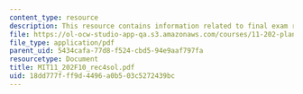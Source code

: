 ```yaml
---
content_type: resource
description: This resource contains information related to final exam review topics.
file: https://ol-ocw-studio-app-qa.s3.amazonaws.com/courses/11-202-planning-economics-fall-2010/18dd777fff9d4496a0b503c5272439bc_MIT11_202F10_rec4sol.pdf
file_type: application/pdf
parent_uid: 5434cafa-77d8-f524-cbd5-94e9aaf797fa
resourcetype: Document
title: MIT11_202F10_rec4sol.pdf
uid: 18dd777f-ff9d-4496-a0b5-03c5272439bc
---
```


